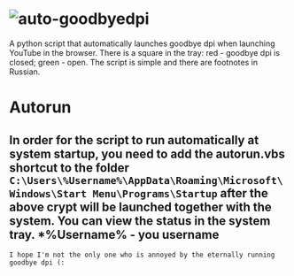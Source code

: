 # ![auto-goodbyedpi](https://i.postimg.cc/T2r8Mhkq/download.gif)
A python script that automatically launches goodbye dpi when launching YouTube in the browser. There is a square in the tray: red - goodbye dpi is closed; green - open. The script is simple and there are footnotes in Russian.
# Autorun
In order for the script to run automatically at system startup, you need to add the autorun.vbs shortcut to the folder ```C:\Users\%Username%\AppData\Roaming\Microsoft\Windows\Start Menu\Programs\Startup``` after the above crypt will be launched together with the system. You can view the status in the system tray.
*%Username% - you username
--
`I hope I'm not the only one who is annoyed by the eternally running goodbye dpi (:`
